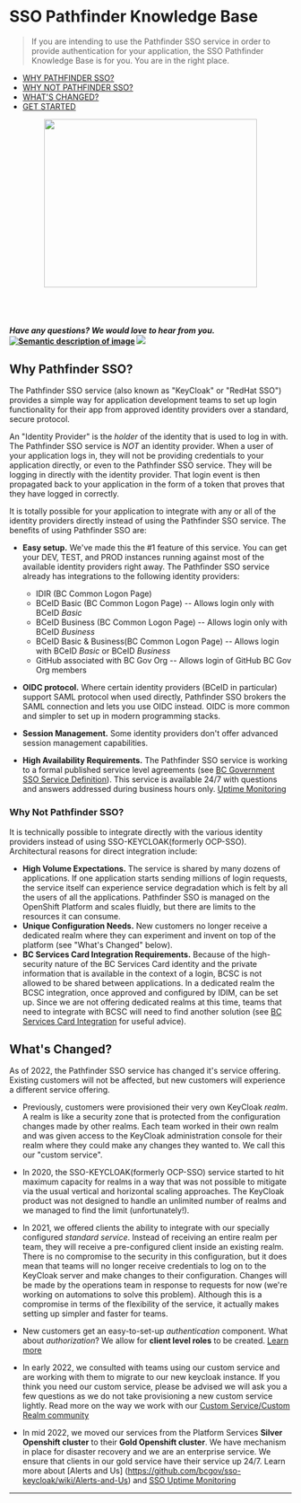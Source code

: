 # SSO Pathfinder Knowledge Base 
>If you are intending to use the Pathfinder SSO service in order to provide authentication for your application, the SSO Pathfinder Knowledge Base is for you. You are in the right place.

* [WHY PATHFINDER SSO?](https://github.com/bcgov/sso-keycloak/wiki#why-pathfinder-sso)
* [WHY NOT PATHFINDER SSO?](https://github.com/bcgov/sso-keycloak/wiki#why-not-pathfinder-sso)
* [WHAT'S CHANGED?](https://github.com/bcgov/sso-keycloak/wiki#whats-changed)
* [GET STARTED](https://github.com/bcgov/sso-keycloak/wiki/SSO-Onboarding)

<p align="center">
  <img width="380" height="300" src="https://user-images.githubusercontent.com/87393930/134059693-3b049537-1f5f-45e4-a31d-f6ab52b0431e.png">
</p>

<br>

<br>

#### *Have any questions? We would love to hear from you.* [![Semantic description of image](https://user-images.githubusercontent.com/87393930/133688357-09f82374-ba18-4402-8089-c0a989dde882.png)][2]   <a href="mailto:bcgov.sso@gov.bc.ca?"><img src="https://user-images.githubusercontent.com/87393930/133690650-b706e658-27bf-4066-92ba-3a7d8a4593ef.png"/></a>



[2]: https://chat.developer.gov.bc.ca/channel/sso
[3]: https://[mail](mailto:bcgov.sso@gov.bc.ca)[email](mailto:bcgov.sso@gov.bc.ca)



## Why Pathfinder SSO?

The Pathfinder SSO service (also known as "KeyCloak" or "RedHat SSO") provides a simple way for application development teams to set up login functionality for their app from approved identity providers over a standard, secure protocol.

An "Identity Provider" is the _holder_ of the identity that is used to log in with. The Pathfinder SSO service is _NOT_ an identity provider. When a user of your application logs in, they will not be providing credentials to your application directly, or even to the Pathfinder SSO service. They will be logging in directly with the identity provider. That login event is then propagated back to your application in the form of a token that proves that they have logged in correctly.

It is totally possible for your application to integrate with any or all of the identity providers directly instead of using the Pathfinder SSO service. The benefits of using Pathfinder SSO are:

- **Easy setup.** We've made this the #1 feature of this service. You can get your DEV, TEST, and PROD instances running against most of the available identity providers right away. The Pathfinder SSO service already has integrations to the following identity providers: 
  - IDIR (BC Common Logon Page)
  - BCeID Basic (BC Common Logon Page) -- Allows login only with BCeID _Basic_
  - BCeID Business (BC Common Logon Page) -- Allows login only with BCeID _Business_
  - BCeID Basic & Business(BC Common Logon Page) -- Allows login with BCeID _Basic_ or BCeID _Business_
  - GitHub associated with BC Gov Org  -- Allows login of GitHub BC Gov Org members 

- **OIDC protocol.** Where certain identity providers (BCeID in particular) support SAML protocol when used directly, Pathfinder SSO brokers the SAML connection and lets you use OIDC instead. OIDC is more common and simpler to set up in modern programming stacks.
- **Session Management.** Some identity providers don't offer advanced session management capabilities.

- **High Availability Requirements.** The Pathfinder SSO service is working to a formal published service level agreements (see [BC Government SSO Service Definition](https://developer.gov.bc.ca/BC-Government-SSO-Service-Definition)). This service is available 24/7 with questions and answers addressed during business hours only. [Uptime Monitoring](https://github.com/bcgov/sso-keycloak/wiki/Pathfinder-Uptime-Monitoring)


### Why Not Pathfinder SSO?
It is technically possible to integrate directly with the various identity providers instead of using SSO-KEYCLOAK(formerly OCP-SSO). Architectural reasons for direct integration include:


- **High Volume Expectations.** The service is shared by many dozens of applications. If one application starts sending millions of login requests, the service itself can experience service degradation which is felt by all the users of all the applications. Pathfinder SSO is managed on the OpenShift Platform and scales fluidly, but there are limits to the resources it can consume.
- **Unique Configuration Needs.** New customers no longer receive a dedicated realm where they can experiment and invent on top of the platform (see "What's Changed" below). 
- **BC Services Card Integration Requirements.** Because of the high-security nature of the BC Services Card identity and the private information that is available in the context of a login, BCSC is not allowed to be shared between applications. In a dedicated realm the BCSC integration, once approved and configured by IDIM, can be set up. Since we are not offering dedicated realms at this time, teams that need to integrate with BCSC will need to find another solution (see [BC Services Card Integration](https://github.com/bcgov/sso-keycloak/wiki/BC-Service-Card-Integration) for useful advice).

## What's Changed?

As of 2022, the Pathfinder SSO service has changed it's service offering. Existing customers will not be affected, but new customers will experience a different service offering.

* Previously, customers were provisioned their very own KeyCloak *realm*. A realm is like a security zone that is protected from the configuration changes made by other realms. Each team worked in their own realm and was given access to the KeyCloak administration console for their realm where they could make any changes they wanted to. We call this our "custom service".

* In 2020, the SSO-KEYCLOAK(formerly OCP-SSO) service started to hit maximum capacity for realms in a way that was not possible to mitigate via the usual vertical and horizontal scaling approaches. The KeyCloak product was not designed to handle an unlimited number of realms and we managed to find the limit (unfortunately!).

* In 2021, we offered clients the ability to integrate with our specially configured *standard service*. Instead of receiving an entire realm per team, they will receive a pre-configured client inside an existing realm. There is no compromise to the security in this configuration, but it does mean that teams will no longer receive credentials to log on to the KeyCloak server and make changes to their configuration. Changes will be made by the operations team in response to requests for now (we're working on automations to solve this problem). Although this is a compromise in terms of the flexibility of the service, it actually makes setting up simpler and faster for teams.

* New customers get an easy-to-set-up *authentication* component. What about *authorization*? We allow for **client level roles** to be created. [Learn more](https://github.com/bcgov/sso-keycloak/wiki/Creating-a-Role)

* In early 2022, we consulted with teams using our custom service and are working with them to migrate to our new keycloak instance. If you think you need our custom service, please be advised we will ask you a few questions as we do not take provisioning a new custom service lightly. Read more on the way we work with our [Custom Service/Custom Realm community](https://github.com/bcgov/sso-keycloak/wiki/Gold-Custom-Realm-Community-Ways-of-Working)

* In mid 2022,  we moved our services from the Platform Services **Silver Openshift cluster** to their **Gold Openshift cluster**. We have mechanism in place for disaster recovery and we are an enterprise service. We ensure that clients in our gold service have their service up 24/7. Learn more about [Alerts and Us] (https://github.com/bcgov/sso-keycloak/wiki/Alerts-and-Us)  and [SSO Uptime Monitoring](https://github.com/bcgov/sso-keycloak/wiki/Pathfinder-Uptime-Monitoring)

<!--- Prior to June 2022

What about *authorization*? KeyCloak includes features that allow administrators to define roles and groups and assign users to these roles and groups. When a user logs in, their authorization context(s) come through to the application in the form of claims inside their token. The application can check the user's role and/or group membership and execute authorization-aware application logic based on the values. This feature is used by many of the existing applications supported by Pathfinder SSO (but not all of them). Because using this feature requires access to the KeyCloak administration console (or at least API) in order to administrate, it is not available to new customers that do not have their own realm (it would be a potential security breach to allow realm management in a realm shared by many applications). If you need an architectural solution for authorization, see [Handling Authorization](https://github.com/bcgov/sso-keycloak/wiki/Handling-Authorization) for useful advice. We are working on providing authorization capabilities to customers in the standard realm, but at this time any authorization features must be handled by means of a request to the operations team.



* We have removed GitHub as an IDP in the production versions of the standard realms. The IDP is still available in dedicated realms and may return to the standard realms pending security review. GitHub is still available as an IDP in the DEV and TEST versions of the service, for teams that find that useful during development cycles.
-->
--------------------



